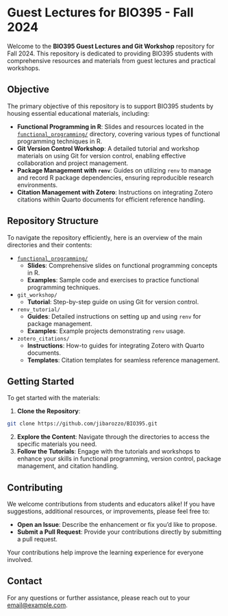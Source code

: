 # Guest Lectures for BIO395 - Fall 2024

Welcome to the **BIO395 Guest Lectures and Git Workshop** repository for Fall 2024. This repository is dedicated to providing BIO395 students with comprehensive resources and materials from guest lectures and practical workshops.

## **Objective**

The primary objective of this repository is to support BIO395 students by housing essential educational materials, including:

- **Functional Programming in R**: Slides and resources located in the [`functional_programming/`](functional_programming/) directory, covering various types of functional programming techniques in R.
- **Git Version Control Workshop**: A detailed tutorial and workshop materials on using Git for version control, enabling effective collaboration and project management.
- **Package Management with `renv`**: Guides on utilizing `renv` to manage and record R package dependencies, ensuring reproducible research environments.
- **Citation Management with Zotero**: Instructions on integrating Zotero citations within Quarto documents for efficient reference handling.

## **Repository Structure**

To navigate the repository efficiently, here is an overview of the main directories and their contents:

- [`functional_programming/`](functional_programming/)
    - **Slides**: Comprehensive slides on functional programming concepts in R.
    - **Examples**: Sample code and exercises to practice functional programming techniques.
- `git_workshop/`
    - **Tutorial**: Step-by-step guide on using Git for version control.
- `renv_tutorial/`
    - **Guides**: Detailed instructions on setting up and using `renv` for package management.
    - **Examples**: Example projects demonstrating `renv` usage.
- `zotero_citations/`
    - **Instructions**: How-to guides for integrating Zotero with Quarto documents.
    - **Templates**: Citation templates for seamless reference management.

## **Getting Started**

To get started with the materials:

1. **Clone the Repository**:
```bash
git clone https://github.com/jibarozzo/BIO395.git
```

2. **Explore the Content**: Navigate through the directories to access the specific materials you need.
3. **Follow the Tutorials**: Engage with the tutorials and workshops to enhance your skills in functional programming, version control, package management, and citation handling.

## **Contributing**

We welcome contributions from students and educators alike! If you have suggestions, additional resources, or improvements, please feel free to:

- **Open an Issue**: Describe the enhancement or fix you’d like to propose.
- **Submit a Pull Request**: Provide your contributions directly by submitting a pull request.

Your contributions help improve the learning experience for everyone involved.

## **Contact**

For any questions or further assistance, please reach out to your email@example.com.